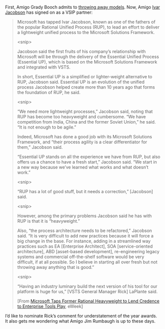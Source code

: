 First, Amigo Grady Booch admits to [throwing away
models](http://devhawk.net/2005/11/07/Grady+Booch+Sez+Throw+Models+Away.aspx).
Now, Amigo [Ivar Jacobson](http://www.ivarjacobson.com) has signed on as
a VSIP partner:

> Microsoft has tapped Ivar Jacobson, known as one of the fathers of the
> popular Rational Unified Process (RUP), to lead an effort to deliver a
> lightweight unified process to the Microsoft Solutions Framework.
>
> \<snip\>
>
> Jacobson said the first fruits of his company’s relationship with
> Microsoft will be through the delivery of the Essential Unified
> Process (Essential UP), which is based on the Microsoft Solutions
> Framework and integrated with VSTS.
>
> In short, Essential UP is a simplified or lighter-weight alternative
> to RUP, Jacobson said. Essential UP is an evolution of the unified
> process Jacobson helped create more than 10 years ago that forms the
> foundation of RUP, he said.
>
> \<snip\>
>
> “We need more lightweight processes,” Jacobson said, noting that RUP
> has become too heavyweight and cumbersome. “We have competition from
> India, China and the former Soviet Union,” he said. “It is not enough
> to be agile.”
>
> Indeed, Microsoft has done a good job with its Microsoft Solutions
> Framework, and “their process agility is a clear differentiator for
> them,” Jacobson said.
>
> “Essential UP stands on all the experience we have from RUP, but also
> offers us a chance to have a fresh start,” Jacobson said. “We start in
> a new way because we’ve learned what works and what doesn’t work.”
>
> \<snip\>
>
> “RUP has a lot of good stuff, but it needs a correction,” [Jacobson]
> said.
>
> \<snip\>
>
> However, among the primary problems Jacobson said he has with RUP is
> that it is “heavyweight.”
>
> Also, “the process architecture needs to be refactored,” Jacobson
> said. “It is very difficult to add new practices because it will force
> a big change in the base. For instance, adding in a streamlined way
> practices such as EA [Enterprise Architect], SOA [service-oriented
> architecture], ABD [asset-based development], re-engineering legacy
> systems and commercial off-the-shelf software would be very difficult,
> if at all possible. So I believe in starting all over fresh but not
> throwing away anything that is good.”
>
> \<snip\>
>
> “Having an industry luminary build the next version of his tool for
> our platform is huge for us,” [VSTS General Manager Rick] LaPlante
> said.
>
> [From <span class="Article_Title">[Microsoft Taps Former Rational
> Heavyweight to Lend Credence to Enterprise Tools
> Play](http://www.eweek.com/article2/0,1895,1886531,00.asp),
> eWeek]</span>

I’d like to nominate Rick’s comment for understatement of the year
awards. It also gets me wondering what Amigo Jim Rumbaugh is up to these
days.

 
